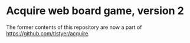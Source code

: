 # Acquire web board game, version 2

The former contents of this repository are now a part of https://github.com/tlstyer/acquire.
